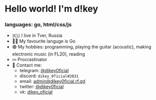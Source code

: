 # Hello world! I'm d!key
### languages: go, html/css/js
 - :ru: I live in Tver, Russia
 - 👨‍💻 My favourite languge is Go
 - 🟢 My hobbies: programming, playing the guitar (acoustic), making electronic music (in FL20), reading
 - 💤 Procrastinator
 - 💬 Contact me: 
    - telegram: [@dikey0ficial](https://t.me/dikey0ficial)
    - discord: `dikey_0ficial#2031`
    - email: [admin@dikey0ficial.rf.gd](mailto:admin@dikey0ficial.rf.gd)
    - twitter: [@dikey0ficial](https://twitter.com/@dikey0ficial)
    - vk: [dikey_oficial](https://vk.com/dikey_oficial)
